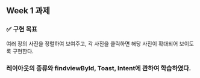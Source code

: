 

## Week 1 과제

### ✅ 구현 목표
여러 장의 사진을 정렬하여 보여주고, 각 사진을 클릭하면 해당 사진이 확대되어 보이도록 구현한다.

### 레이아웃의 종류와 findviewById, Toast, Intent에 관하여 학습하였다.
